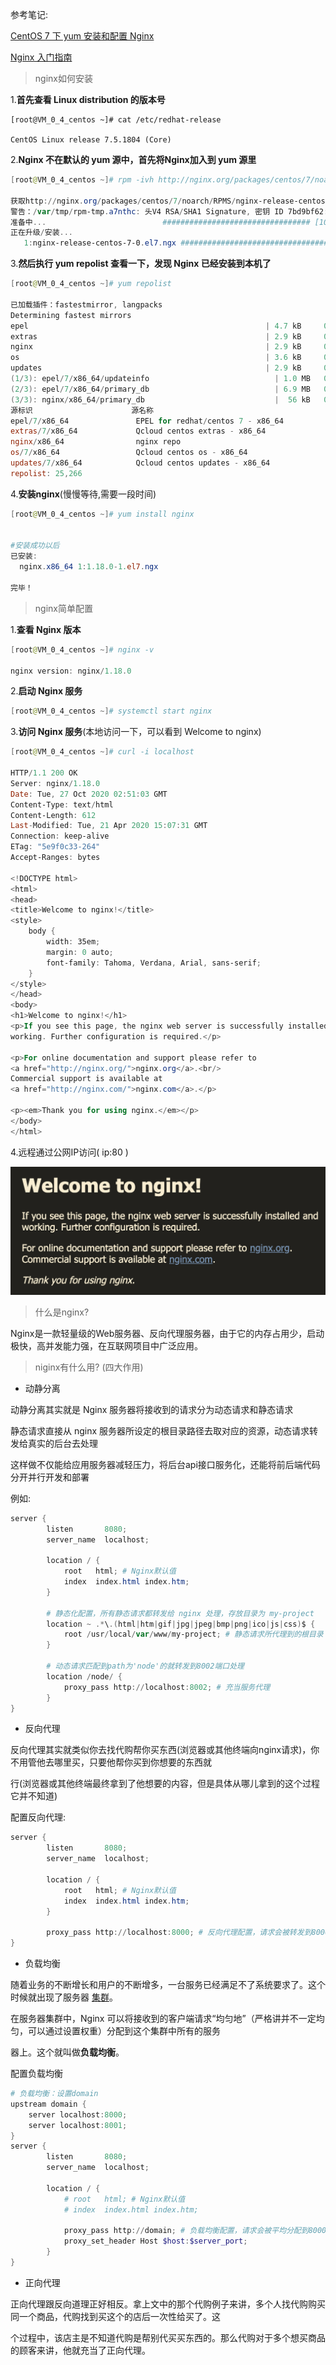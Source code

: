 参考笔记:

[CentOS 7 下 yum 安装和配置 Nginx](https://blog.csdn.net/weixin_38118016/article/details/89949131)

[Nginx 入门指南](https://juejin.im/post/6844904129987526663)



> nginx如何安装



1.**首先查看 Linux distribution 的版本号**

```shell
[root@VM_0_4_centos ~]# cat /etc/redhat-release

CentOS Linux release 7.5.1804 (Core) 
```



2.**Nginx 不在默认的 yum 源中，首先将Nginx加入到 yum 源里**

```powershell
[root@VM_0_4_centos ~]# rpm -ivh http://nginx.org/packages/centos/7/noarch/RPMS/nginx-release-centos-7-0.el7.ngx.noarch.rpm

获取http://nginx.org/packages/centos/7/noarch/RPMS/nginx-release-centos-7-0.el7.ngx.noarch.rpm
警告：/var/tmp/rpm-tmp.a7nthc: 头V4 RSA/SHA1 Signature, 密钥 ID 7bd9bf62: NOKEY
准备中...                          ################################# [100%]
正在升级/安装...
   1:nginx-release-centos-7-0.el7.ngx ################################# [100%]
```



3.**然后执行 yum repolist 查看一下，发现 Nginx 已经安装到本机了**

```powershell
[root@VM_0_4_centos ~]# yum repolist

已加载插件：fastestmirror, langpacks
Determining fastest mirrors
epel                                                     | 4.7 kB     00:00     
extras                                                   | 2.9 kB     00:00     
nginx                                                    | 2.9 kB     00:00     
os                                                       | 3.6 kB     00:00     
updates                                                  | 2.9 kB     00:00     
(1/3): epel/7/x86_64/updateinfo                            | 1.0 MB   00:00     
(2/3): epel/7/x86_64/primary_db                            | 6.9 MB   00:01     
(3/3): nginx/x86_64/primary_db                             |  56 kB   00:03     
源标识                      源名称                                        状态
epel/7/x86_64               EPEL for redhat/centos 7 - x86_64             13,455
extras/7/x86_64             Qcloud centos extras - x86_64                    413
nginx/x86_64                nginx repo                                       194
os/7/x86_64                 Qcloud centos os - x86_64                     10,070
updates/7/x86_64            Qcloud centos updates - x86_64                 1,134
repolist: 25,266
```



4.**安装nginx**(慢慢等待,需要一段时间)

```powershell
[root@VM_0_4_centos ~]# yum install nginx


#安装成功以后
已安装:
  nginx.x86_64 1:1.18.0-1.el7.ngx                                               

完毕！
```



> nginx简单配置

1.**查看 Nginx 版本**

```powershell
[root@VM_0_4_centos ~]# nginx -v

nginx version: nginx/1.18.0
```



2.**启动 Nginx 服务**

```powershell
[root@VM_0_4_centos ~]# systemctl start nginx
```



3.**访问 Nginx 服务**(本地访问一下，可以看到 Welcome to nginx)

```powershell
[root@VM_0_4_centos ~]# curl -i localhost

HTTP/1.1 200 OK
Server: nginx/1.18.0
Date: Tue, 27 Oct 2020 02:51:03 GMT
Content-Type: text/html
Content-Length: 612
Last-Modified: Tue, 21 Apr 2020 15:07:31 GMT
Connection: keep-alive
ETag: "5e9f0c33-264"
Accept-Ranges: bytes

<!DOCTYPE html>
<html>
<head>
<title>Welcome to nginx!</title>
<style>
    body {
        width: 35em;
        margin: 0 auto;
        font-family: Tahoma, Verdana, Arial, sans-serif;
    }
</style>
</head>
<body>
<h1>Welcome to nginx!</h1>
<p>If you see this page, the nginx web server is successfully installed and
working. Further configuration is required.</p>

<p>For online documentation and support please refer to
<a href="http://nginx.org/">nginx.org</a>.<br/>
Commercial support is available at
<a href="http://nginx.com/">nginx.com</a>.</p>

<p><em>Thank you for using nginx.</em></p>
</body>
</html>
```



4.远程通过公网IP访问( ip:80 )

![nginx](pic/nginx.png)



>  什么是nginx?

Nginx是一款轻量级的Web服务器、反向代理服务器，由于它的内存占用少，启动极快，高并发能力强，在互联网项目中广泛应用。



> niginx有什么用?  (四大作用)

- 动静分离

动静分离其实就是 Nginx 服务器将接收到的请求分为动态请求和静态请求

静态请求直接从 nginx 服务器所设定的根目录路径去取对应的资源，动态请求转发给真实的后台去处理

这样做不仅能给应用服务器减轻压力，将后台api接口服务化，还能将前后端代码分开并行开发和部署

例如:

```powershell
server {  
        listen       8080;        
        server_name  localhost;

        location / {
            root   html; # Nginx默认值
            index  index.html index.htm;
        }
        
        # 静态化配置，所有静态请求都转发给 nginx 处理，存放目录为 my-project
        location ~ .*\.(html|htm|gif|jpg|jpeg|bmp|png|ico|js|css)$ {
            root /usr/local/var/www/my-project; # 静态请求所代理到的根目录
        }
        
        # 动态请求匹配到path为'node'的就转发到8002端口处理
        location /node/ {  
            proxy_pass http://localhost:8002; # 充当服务代理
        }
}
```



- 反向代理

反向代理其实就类似你去找代购帮你买东西(浏览器或其他终端向nginx请求)，你不用管他去哪里买，只要他帮你买到你想要的东西就

行(浏览器或其他终端最终拿到了他想要的内容，但是具体从哪儿拿到的这个过程它并不知道)

配置反向代理:

```powershell
server {  
        listen       8080;        
        server_name  localhost;

        location / {
            root   html; # Nginx默认值
            index  index.html index.htm;
        }
        
        proxy_pass http://localhost:8000; # 反向代理配置，请求会被转发到8000端口
}

```



- 负载均衡

随着业务的不断增长和用户的不断增多，一台服务已经满足不了系统要求了。这个时候就出现了服务器 [集群](https://www.cnblogs.com/bhlsheji/p/4026296.html)。

在服务器集群中，Nginx 可以将接收到的客户端请求“均匀地”（严格讲并不一定均匀，可以通过设置权重）分配到这个集群中所有的服务

器上。这个就叫做**负载均衡**。

配置负载均衡

```powershell
# 负载均衡：设置domain
upstream domain {
    server localhost:8000;
    server localhost:8001;
}
server {  
        listen       8080;        
        server_name  localhost;

        location / {
            # root   html; # Nginx默认值
            # index  index.html index.htm;
            
            proxy_pass http://domain; # 负载均衡配置，请求会被平均分配到8000和8001端口
            proxy_set_header Host $host:$server_port;
        }
}
```



- 正向代理

正向代理跟反向道理正好相反。拿上文中的那个代购例子来讲，多个人找代购购买同一个商品，代购找到买这个的店后一次性给买了。这

个过程中，该店主是不知道代购是帮别代买买东西的。那么代购对于多个想买商品的顾客来讲，他就充当了正向代理。




